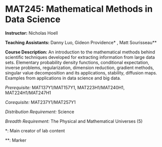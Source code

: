 # MAT245: Mathematical Methods in Data Science

**Instructor:** Nicholas Hoell

**Teaching Assistants:** Danny Luo, Gideon Providence\* , Matt Sourisseau\*\*

**Course Description:** An introduction to the mathematical methods behind scientific techniques developed for extracting information from large data sets. Elementary probability density functions, conditional expectation, inverse problems, regularization, dimension reduction, gradient methods, singular value decomposition and its applications, stability, diffusion maps. Examples from applications in data science and big data. 

*Prerequisite:* MAT137Y1/MAT157Y1, MAT223H1/MAT240H1, MAT224H1/MAT247H1

*Corequisite:* MAT237Y1/MAT257Y1

*Distribution Requirement:* Science

*Breadth Requirement:* The Physical and Mathematical Universes (5)

\*: Main creator of lab content

\*\*: Marker

